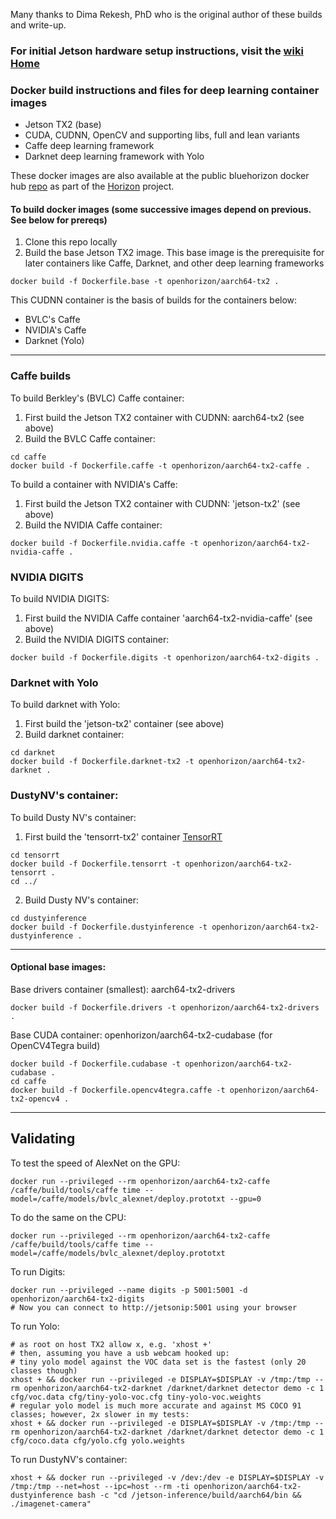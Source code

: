 Many thanks to Dima Rekesh, PhD who is the original author of these builds and write-up.

### For initial Jetson hardware setup instructions, visit the [wiki Home](https://github.com/open-horizon/cogwerx-jetson-tx2/wiki)

### Docker build instructions and files for deep learning container images
* Jetson TX2 (base)
* CUDA, CUDNN, OpenCV and supporting libs, full and lean variants
* Caffe deep learning framework
* Darknet deep learning framework with Yolo

These docker images are also available at the public bluehorizon docker hub [repo](https://hub.docker.com/u/openhorizon/) as part of the [Horizon](https://bluehorizon.network) project.


#### To build docker images (some successive images depend on previous. See below for prereqs)

1. Clone this repo locally
2. Build the base Jetson TX2 image. This base image is the prerequisite for later containers like Caffe, Darknet, and other deep learning frameworks
```
docker build -f Dockerfile.base -t openhorizon/aarch64-tx2 .
```

This CUDNN container is the basis of builds for the containers below:
* BVLC's Caffe
* NVIDIA's Caffe
* Darknet (Yolo)

-----------------------------------------

### Caffe builds
To build Berkley's (BVLC) Caffe container:
1. First build the Jetson TX2 container with CUDNN: aarch64-tx2 (see above)
2. Build the BVLC Caffe container:
```
cd caffe
docker build -f Dockerfile.caffe -t openhorizon/aarch64-tx2-caffe .
```

To build a container with NVIDIA's Caffe: 
1. First build the Jetson TX2 container with CUDNN: 'jetson-tx2' (see above)
2. Build the NVIDIA Caffe container:
```
docker build -f Dockerfile.nvidia.caffe -t openhorizon/aarch64-tx2-nvidia-caffe .
```

### NVIDIA DIGITS
To build NVIDIA DIGITS:
1. First build the NVIDIA Caffe container 'aarch64-tx2-nvidia-caffe' (see above)
2. Build the NVIDIA DIGITS container:
```
docker build -f Dockerfile.digits -t openhorizon/aarch64-tx2-digits .
```

### Darknet with Yolo
To build darknet with Yolo:
1. First build the 'jetson-tx2' container (see above)
2. Build darknet container:
```
cd darknet
docker build -f Dockerfile.darknet-tx2 -t openhorizon/aarch64-tx2-darknet .
```

### DustyNV's container:
To build Dusty NV's container:
1. First build the 'tensorrt-tx2' container [TensorRT](https://developer.nvidia.com/tensorrt)
```
cd tensorrt
docker build -f Dockerfile.tensorrt -t openhorizon/aarch64-tx2-tensorrt .
cd ../
```

2. Build Dusty NV's container:
```
cd dustyinference
docker build -f Dockerfile.dustyinference -t openhorizon/aarch64-tx2-dustyinference .
```


------------------------------------------------
#### Optional base images:
Base drivers container (smallest): aarch64-tx2-drivers
```
docker build -f Dockerfile.drivers -t openhorizon/aarch64-tx2-drivers .
```

Base CUDA container: openhorizon/aarch64-tx2-cudabase (for OpenCV4Tegra build)
```
docker build -f Dockerfile.cudabase -t openhorizon/aarch64-tx2-cudabase .
cd caffe
docker build -f Dockerfile.opencv4tegra.caffe -t openhorizon/aarch64-tx2-opencv4 .
```

-------------------------------------------------
## Validating
To test the speed of AlexNet on the GPU:
```
docker run --privileged --rm openhorizon/aarch64-tx2-caffe /caffe/build/tools/caffe time --model=/caffe/models/bvlc_alexnet/deploy.prototxt --gpu=0
```
To do the same on the CPU:
```
docker run --privileged --rm openhorizon/aarch64-tx2-caffe /caffe/build/tools/caffe time --model=/caffe/models/bvlc_alexnet/deploy.prototxt
```

To run Digits:
```
docker run --privileged --name digits -p 5001:5001 -d openhorizon/aarch64-tx2-digits
# Now you can connect to http://jetsonip:5001 using your browser 
```

To run Yolo:
```
# as root on host TX2 allow x, e.g. 'xhost +'
# then, assuming you have a usb webcam hooked up:
# tiny yolo model against the VOC data set is the fastest (only 20 classes though)
xhost + && docker run --privileged -e DISPLAY=$DISPLAY -v /tmp:/tmp --rm openhorizon/aarch64-tx2-darknet /darknet/darknet detector demo -c 1 cfg/voc.data cfg/tiny-yolo-voc.cfg tiny-yolo-voc.weights
# regular yolo model is much more accurate and against MS COCO 91 classes; however, 2x slower in my tests:
xhost + && docker run --privileged -e DISPLAY=$DISPLAY -v /tmp:/tmp --rm openhorizon/aarch64-tx2-darknet /darknet/darknet detector demo -c 1 cfg/coco.data cfg/yolo.cfg yolo.weights
```

To run DustyNV's container:
```
xhost + && docker run --privileged -v /dev:/dev -e DISPLAY=$DISPLAY -v /tmp:/tmp --net=host --ipc=host --rm -ti openhorizon/aarch64-tx2-dustyinference bash -c "cd /jetson-inference/build/aarch64/bin && ./imagenet-camera"
```
